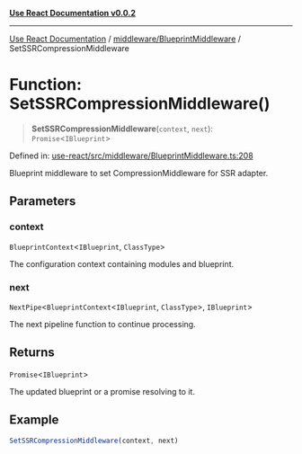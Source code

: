 [**Use React Documentation v0.0.2**](../../../README.md)

***

[Use React Documentation](../../../modules.md) / [middleware/BlueprintMiddleware](../README.md) / SetSSRCompressionMiddleware

# Function: SetSSRCompressionMiddleware()

> **SetSSRCompressionMiddleware**(`context`, `next`): `Promise`\<`IBlueprint`\>

Defined in: [use-react/src/middleware/BlueprintMiddleware.ts:208](https://github.com/stonemjs/use-react/blob/4786d31a3beb1c9f15eb30e2c9c2b12c786b755a/src/middleware/BlueprintMiddleware.ts#L208)

Blueprint middleware to set CompressionMiddleware for SSR adapter.

## Parameters

### context

`BlueprintContext`\<`IBlueprint`, `ClassType`\>

The configuration context containing modules and blueprint.

### next

`NextPipe`\<`BlueprintContext`\<`IBlueprint`, `ClassType`\>, `IBlueprint`\>

The next pipeline function to continue processing.

## Returns

`Promise`\<`IBlueprint`\>

The updated blueprint or a promise resolving to it.

## Example

```typescript
SetSSRCompressionMiddleware(context, next)
```
